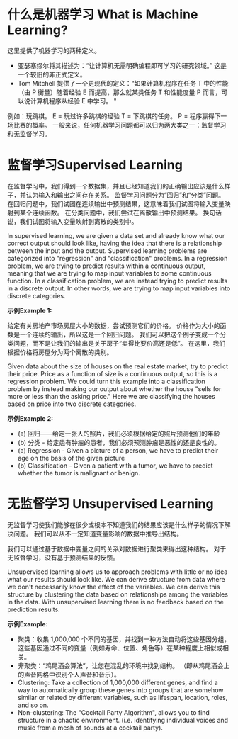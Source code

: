 # 什么是机器学习 What is Machine Learning?
这里提供了机器学习的两种定义。
- 亚瑟塞缪尔将其描述为：“让计算机无需明确编程即可学习的研究领域。” 这是一个较旧的非正式定义。 
- Tom Mitchell 提供了一个更现代的定义：“如果计算机程序在任务 T 中的性能（由 P 衡量）随着经验 E 而提高，那么就某类任务 T 和性能度量 P 而言，可以说计算机程序从经验 E 中学习。 " 

例如：玩跳棋。 E = 玩过许多跳棋的经验 T = 下跳棋的任务。 P = 程序赢得下一场比赛的概率。 一般来说，任何机器学习问题都可以归为两大类之一：监督学习和无监督学习。


# 监督学习Supervised Learning
在监督学习中，我们得到一个数据集，并且已经知道我们的正确输出应该是什么样子，并认为输入和输出之间存在关系。 监督学习问题分为“回归”和“分类”问题。 在回归问题中，我们试图在连续输出中预测结果，这意味着我们试图将输入变量映射到某个连续函数。 在分类问题中，我们尝试在离散输出中预测结果。 换句话说，我们试图将输入变量映射到离散的类别中。

In supervised learning, we are given a data set and already know what our correct output should look like, having the idea that there is a relationship between the input and the output.  Supervised learning problems are categorized into "regression" and "classification" problems. In a regression problem, we are trying to predict results within a continuous output, meaning that we are trying to map input variables to some continuous function. In a classification problem, we are instead trying to predict results in a discrete output. In other words, we are trying to map input variables into discrete categories.

**示例Example 1:**

给定有关房地产市场房屋大小的数据，尝试预测它们的价格。 价格作为大小的函数是一个连续的输出，所以这是一个回归问题。 我们可以把这个例子变成一个分类问题，而不是让我们的输出是关于房子“卖得比要价高还是低”。 在这里，我们根据价格将房屋分为两个离散的类别。

Given data about the size of houses on the real estate market, try to predict their price. Price as a function of size is a continuous output, so this is a regression problem.  We could turn this example into a classification problem by instead making our output about whether the house "sells for more or less than the asking price." Here we are classifying the houses based on price into two discrete categories.


**示例Example 2:**
- (a) 回归——给定一张人的照片，我们必须根据给定的照片预测他们的年龄 
- (b) 分类 - 给定患有肿瘤的患者，我们必须预测肿瘤是恶性的还是良性的。
- (a) Regression - Given a picture of a person, we have to predict their age on the basis of the given picture
- (b) Classification - Given a patient with a tumor, we have to predict whether the tumor is malignant or benign. 
# 无监督学习 Unsupervised Learning


无监督学习使我们能够在很少或根本不知道我们的结果应该是什么样子的情况下解决问题。 我们可以从不一定知道变量影响的数据中推导出结构。

我们可以通过基于数据中变量之间的关系对数据进行聚类来得出这种结构。 对于无监督学习，没有基于预测结果的反馈。

Unsupervised learning allows us to approach problems with little or no idea what our results should look like. We can derive structure from data where we don't necessarily know the effect of the variables.  We can derive this structure by clustering the data based on relationships among the variables in the data.  With unsupervised learning there is no feedback based on the prediction results.

**示例Example:**

- 聚类：收集 1,000,000 个不同的基因，并找到一种方法自动将这些基因分组，这些基因通过不同的变量（例如寿命、位置、角色等）在某种程度上相似或相关。 
- 非聚类：“鸡尾酒会算法”，让您在混乱的环境中找到结构。 （即从鸡尾酒会上的声音网格中识别个人声音和音乐）。
- Clustering: Take a collection of 1,000,000 different genes, and find a way to automatically group these genes into groups that are somehow similar or related by different variables, such as lifespan, location, roles, and so on. 
- Non-clustering: The "Cocktail Party Algorithm", allows you to find structure in a chaotic environment. (i.e. identifying individual voices and music from a mesh of sounds at a cocktail party).
